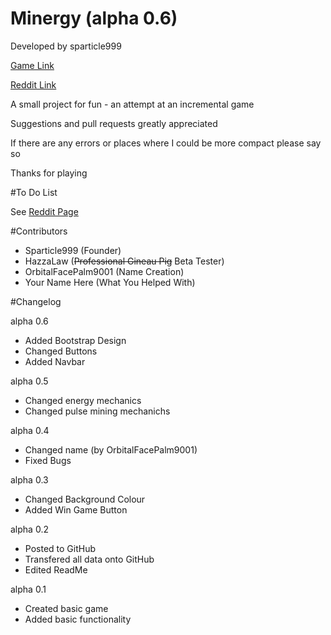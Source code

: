 # Minergy (alpha 0.6)

Developed by sparticle999

[Game Link](http://sparticle999.github.io/Minergy/)

[Reddit Link](https://www.reddit.com/r/incremental_games/comments/4b3lzx/oreminer_alpha/)

A small project for fun - an attempt at an incremental game

Suggestions and pull requests greatly appreciated

If there are any errors or places where I could be more compact please say so

Thanks for playing

#To Do List

See [Reddit Page](https://www.reddit.com/r/incremental_games/comments/4b3lzx/oreminer_alpha/)

#Contributors

- Sparticle999 (Founder)
- HazzaLaw (~~Professional Gineau Pig~~ Beta Tester)
- OrbitalFacePalm9001 (Name Creation)
- Your Name Here (What You Helped With)

#Changelog

alpha 0.6
- Added Bootstrap Design
- Changed Buttons
- Added Navbar

alpha 0.5
- Changed energy mechanics
- Changed pulse mining mechanichs

alpha 0.4
- Changed name (by OrbitalFacePalm9001)
- Fixed Bugs

alpha 0.3
- Changed Background Colour
- Added Win Game Button

alpha 0.2
- Posted to GitHub
- Transfered all data onto GitHub
- Edited ReadMe

alpha 0.1
- Created basic game
- Added basic functionality
